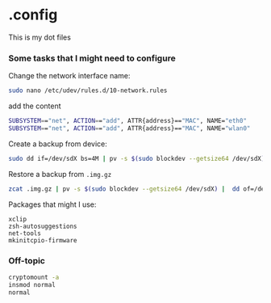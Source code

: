 # .config
This is my dot files

### Some tasks that I might need to configure
Change the network interface name:
```bash
sudo nano /etc/udev/rules.d/10-network.rules
```
add the content
```bash
SUBSYSTEM=="net", ACTION=="add", ATTR{address}=="MAC", NAME="eth0"
SUBSYSTEM=="net", ACTION=="add", ATTR{address}=="MAC", NAME="wlan0"
```
Create a backup from device:
```bash
sudo dd if=/dev/sdX bs=4M | pv -s $(sudo blockdev --getsize64 /dev/sdX) | gzip -9 > $(date --iso).img.gz
```
Restore a backup from `.img.gz`
```bash
zcat .img.gz | pv -s $(sudo blockdev --getsize64 /dev/sdX) |  dd of=/dev/sdX
```

Packages that might I use:
```
xclip
zsh-autosuggestions
net-tools
mkinitcpio-firmware
```

### Off-topic

```bash
cryptomount -a
insmod normal
normal
```
